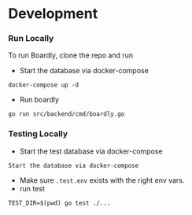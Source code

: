# Development



### Run Locally

To run Boardly, clone the repo and run 

- Start the database via docker-compose

```
docker-compose up -d
```

- Run boardly 

````
go run src/backend/cmd/boardly.go
````



### Testing Locally

- Start the test database via docker-compose

````
Start the database via docker-compose
````

- Make sure `.test.env` exists with the right env vars.
- run test

```
TEST_DIR=$(pwd) go test ./...
```





